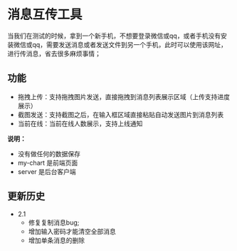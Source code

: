 # 消息互传工具
当我们在测试的时候，拿到一个新手机，不想要登录微信或qq，或者手机没有安装微信或qq，需要发送消息或者发送文件到另一个手机，此时可以使用该网址，进行传消息，省去很多麻烦事情；





## 功能
- 拖拽上传：支持拖拽图片发送，直接拖拽到消息列表展示区域（上传支持进度展示）
- 截图发送：支持截图之后，在输入框区域直接粘贴自动发送图片到消息列表
- 当前在线：当前在线人数展示，支持上线通知



**说明：** 

* 没有做任何的数据保存
* my-chart 是前端页面
* server 是后台客户端





## 更新历史
- 2.1
  - 修复复制消息bug;
  - 增加输入密码才能清空全部消息
  - 增加单条消息的删除

